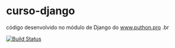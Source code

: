 # curso-django
código desenvolvido no módulo de Django do www.puthon.pro .br

[![Build Status](https://app.travis-ci.com/vanderlei35sobrinho/curso-django.svg?branch=main)](https://app.travis-ci.com/vanderlei35sobrinho/curso-django)


